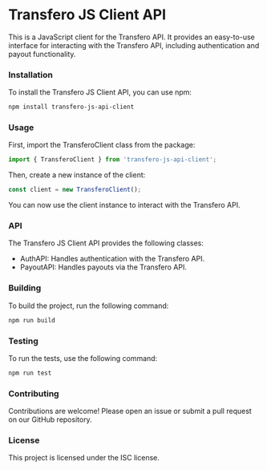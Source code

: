 # Transfero JS Client API

This is a JavaScript client for the Transfero API. It provides an easy-to-use interface for interacting with the Transfero API, including authentication and payout functionality.

### Installation

To install the Transfero JS Client API, you can use npm:

```sh
npm install transfero-js-api-client
```

### Usage
First, import the TransferoClient class from the package:

```typescript
import { TransferoClient } from 'transfero-js-api-client';
```

Then, create a new instance of the client:

```typescript
const client = new TransferoClient();
```

You can now use the client instance to interact with the Transfero API.

### API
The Transfero JS Client API provides the following classes:

* AuthAPI: Handles authentication with the Transfero API.
* PayoutAPI: Handles payouts via the Transfero API.

### Building

To build the project, run the following command:

```sh
npm run build
```

### Testing

To run the tests, use the following command:

```sh
npm run test
```

### Contributing
Contributions are welcome! Please open an issue or submit a pull request on our GitHub repository.

### License
This project is licensed under the ISC license.
